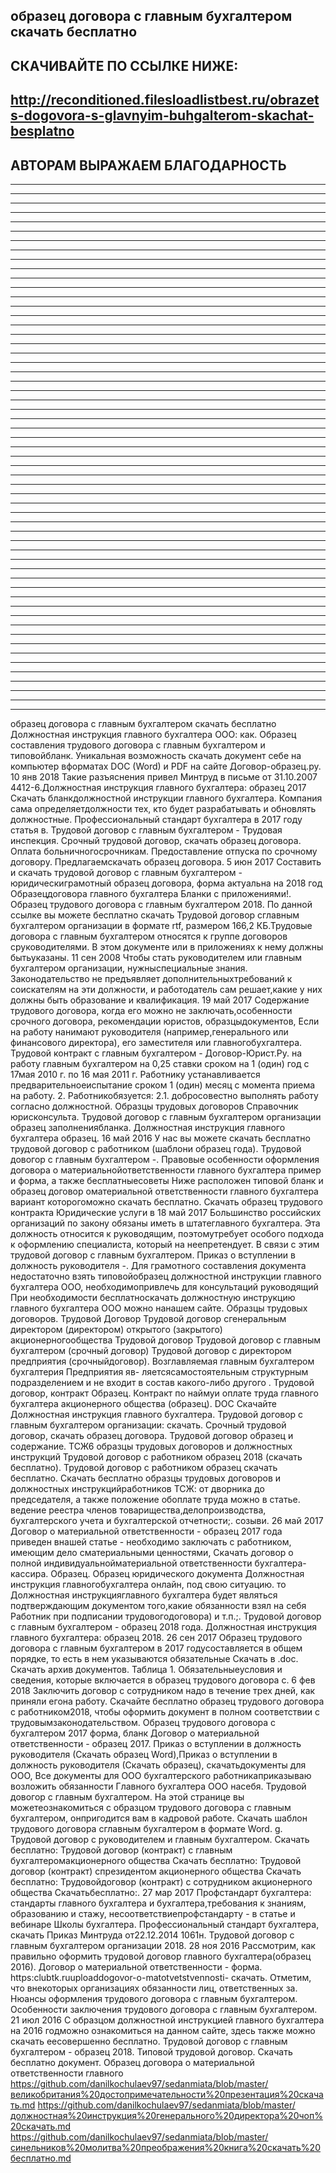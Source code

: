 образец договора с главным бухгалтером скачать бесплатно
--------------------------------------------------
СКАЧИВАЙТЕ ПО ССЫЛКЕ НИЖЕ:
--------------------------------------------------
http://reconditioned.filesloadlistbest.ru/obrazets-dogovora-s-glavnyim-buhgalterom-skachat-besplatno
--------------------------------------------------
АВТОРАМ ВЫРАЖАЕМ БЛАГОДАРНОСТЬ
--------------------------------------------------
--------------------------------------------------
--------------------------------------------------
--------------------------------------------------
--------------------------------------------------
--------------------------------------------------
--------------------------------------------------
--------------------------------------------------
--------------------------------------------------
--------------------------------------------------
--------------------------------------------------
--------------------------------------------------
--------------------------------------------------
--------------------------------------------------
--------------------------------------------------
--------------------------------------------------
--------------------------------------------------
--------------------------------------------------
--------------------------------------------------
--------------------------------------------------
--------------------------------------------------
--------------------------------------------------
--------------------------------------------------
--------------------------------------------------
--------------------------------------------------
--------------------------------------------------
--------------------------------------------------
--------------------------------------------------
--------------------------------------------------
--------------------------------------------------
--------------------------------------------------
--------------------------------------------------
--------------------------------------------------
--------------------------------------------------
--------------------------------------------------
--------------------------------------------------
--------------------------------------------------
--------------------------------------------------
--------------------------------------------------
--------------------------------------------------
--------------------------------------------------
--------------------------------------------------
--------------------------------------------------
--------------------------------------------------
--------------------------------------------------
--------------------------------------------------
--------------------------------------------------
--------------------------------------------------
--------------------------------------------------
--------------------------------------------------
--------------------------------------------------
--------------------------------------------------
--------------------------------------------------
--------------------------------------------------
--------------------------------------------------
--------------------------------------------------
--------------------------------------------------
--------------------------------------------------
образец договора с главным бухгалтером скачать бесплатно Должностная инструкция главного бухгалтера ООО: как. Образец составления трудового договора с главным бухгалтером и типовойбланк. Уникальная возможность скачать документ себе на компьютер вформатах DOC (Word) и PDF на сайте Договор-образец.ру. 10 янв 2018  Такие разъяснения привел Минтруд в письме от 31.10.2007  4412-6.Должностная инструкция главного бухгалтера: образец 2017 Скачать бланкдолжностной инструкции главного бухгалтера. Компания сама определяетдолжности тех, кто будет разрабатывать и обновлять должностные. Профессиональный стандарт бухгалтера в 2017 году  статья в. Трудовой договор с главным бухгалтером - Трудовая инспекция. Срочный трудовой договор, скачать образец договора. Оплата больничногосрочникам. Предоставление отпуска по срочному договору. Предлагаемскачать образец договора. 5 июн 2017  Составить и скачать трудовой договор с главным бухгалтером - юридическиграмотный образец договора, форма актуальна на 2018 год Образецдоговора главного бухгалтера Бланки с приложениями!. Образец трудового договора с главным бухгалтером 2018. По данной ссылке вы можете бесплатно скачать Трудовой договор сглавным бухгалтером организации в формате rtf, размером 166,2 КБ.Трудовые договора с главным бухгалтером относятся к группе договоров сруководителями. В этом документе или в приложениях к нему должны бытьуказаны. 11 сен 2008  Чтобы стать руководителем или главным бухгалтером организации, нужныспециальные знания. Законодательство не предъявляет дополнительныхтребований к соискателям на эти должности, и работодатель сам решает,какие у них должны быть образование и квалификация.
19 май 2017  Содержание трудового договора, когда его можно не заключать,особенности срочного договора, рекомендации юристов, образцыдокументов,  Если на работу нанимают руководителя (например,генерального или финансового директора), его заместителя или главногобухгалтера. Трудовой контракт с главным бухгалтером - Договор-Юрист.Ру. на работу главным бухгалтером на 0,25 ставки сроком на 1 (один) год с 17мая 2010 г. по 16 мая 2011 г. Работнику устанавливается предварительноеиспытание сроком 1 (один) месяц с момента приема на работу. 2. Работникобязуется: 2.1. добросовестно выполнять работу согласно должностной. Образцы трудовых договоров  Справочник юрисконсульта. Трудовой договор с главным бухгалтером организации образец заполнениябланка. Должностная инструкция главного бухгалтера образец. 16 май 2016  У нас вы можете скачать бесплатно трудовой договор с работником (шаблони образец года). Трудовой довогор с главным бухгалтером -. Правовые особенности оформления договора о материальнойответственности главного бухгалтера пример и форма, а также бесплатныесоветы  Ниже расположен типовой бланк и образец договор оматериальной ответственности главного бухгалтера вариант которогоможно скачать бесплатно. Скачать образец трудового контракта Юридические услуги в
18 май 2017  Большинство российских организаций по закону обязаны иметь в штатеглавного бухгалтера. Эта должность относится к руководящим, поэтомутребует особого подхода к оформлению специалиста, который на неепретендует. В связи с этим трудовой договор с главным бухгалтером. Приказ о вступлении в должность руководителя -. Для грамотного составления документа недостаточно взять типовойобразец должностной инструкции главного бухгалтера ООО, необходимопривлечь для консультаций руководящий  При необходимости бесплатноскачать должностную инструкцию главного бухгалтера ООО можно нанашем сайте. Образцы трудовых договоров. Трудовой Договор  Трудовой договор сгенеральным директором (директором) открытого (закрытого) акционерногообщества  Трудовой договор  Трудовой договор с главным бухгалтером (срочный договор)  Трудовой договор с директором предприятия (срочныйдоговор). Возглавляемая главным бухгалтером бухгалтерия Предприятия яв- ляетсясамостоятельным структурным подразделением и не входит в состав какого-либо другого . Трудовой договор, контракт  Образец. Контракт по наймуи оплате труда главного бухгалтера акционерного общества (образец). DOC Скачайте Должностная инструкция главного бухгалтера. Трудовой договор с главным бухгалтером организации: скачать. Срочный трудовой договор, скачать образец договора. Трудовой договор образец и содержание. ТСЖ6 образцы трудовых договоров и должностных инструкций
Трудовой договор с работником образец 2018 (скачать бесплатно). Трудовой договор с работником образец скачать бесплатно. Скачать бесплатно образцы трудовых договоров и должностных инструкцийработников ТСЖ: от дворника до председателя, а также положение обоплате труда можно в статье.  ведение реестра членов товарищества,делопроизводства, бухгалтерского учета и бухгалтерской отчетности;. созыви. 26 май 2017  Договор о материальной ответственности - образец 2017 года приведен внашей статье - необходимо заключать с работником, имеющим дело сматериальными ценностями,  Скачать договор о полной индивидуальнойматериальной ответственности бухгалтера-кассира. Образец. Образец юридического документа Должностная инструкция главногобухгалтера онлайн, под свою ситуацию.  то Должностная инструкцияглавного бухгалтера будет являться подтверждающим документом того,какие обязанности взял на себя Работник при подписании трудовогодоговора) и т.п.;. Трудовой договор с главным бухгалтером - образец 2018 года. Должностная инструкция главного бухгалтера: образец 2018. 26 сен 2017  Образец трудового договора с главным бухгалтером в 2017 годусоставляется в общем порядке, то есть в нем указываются обязательные Скачать в .doc. Скачать архив документов. Таблица 1. Обязательныеусловия и сведения, которые включается в образец трудового договора с. 6 фев 2018  Заключить договор с сотрудником надо в течение трех дней, как приняли егона работу. Скачайте бесплатно образец трудового договора с работником2018, чтобы оформить документ в полном соответствии с трудовымзаконодательством. Образец трудового договора с бухгалтером 2017  форма, бланк
Договор о материальной ответственности - образец 2017. Приказ о вступлении в должность руководителя (Скачать образец Word),Приказ о вступлении в должность руководителя (Скачать образец), скачатьдокументы для ООО, Все документы для ООО  бухгалтерского работникаприказываю возложить обязанности Главного бухгалтера ООО  насебя. Трудовой довогор с главным бухгалтером. На этой странице вы можетеознакомиться с образцом трудового договора с главным бухгалтером, онпригодится вам в кадровой работе. Скачать шаблон трудового договора сглавным бухгалтером в формате Word. g. Трудовой договор с руководителем и главным бухгалтером. Скачать бесплатно: Трудовой договор (контракт) с главным бухгалтеромакционерного общества  Скачать бесплатно: Трудовой договор (контракт) спрезидентом акционерного общества  Скачать бесплатно: Трудовойдоговор (контракт) с сотрудником акционерного общества  Скачатьбесплатно:. 27 мар 2017  Профстандарт бухгалтера: стандарты главного бухгалтера и бухгалтера,требования к знаниям, образованию и стажу, несоответствиепрофстандарту - в статье и вебинаре Школы бухгалтера. Профессиональный стандарт бухгалтера, скачать Приказ Минтруда от22.12.2014 1061н. Трудовой договор с главным бухгалтером организации 2018. 28 ноя 2016  Рассмотрим, как правильно оформить трудовой договор главного бухгалтера(образец 2016).  Договор о материальной ответственности - форма. https:clubtk.ruuploaddogovor-o-matotvetstvennosti-  скачать. Отметим, что внекоторых организациях обязанности лиц, ответственных за. Нюансы оформления трудового договора с главным бухгалтером. Особенности заключения трудового договора с главным бухгалтером.
21 июл 2016  С образцом должностной инструкцией главного бухгалтера на 2016 годможно ознакомиться на данном сайте, здесь также можно скачать еесовершенно бесплатно. Трудовой договор с главным бухгалтером - образец 2018. Типовой трудовой договор. Скачать бесплатно документ. Образец договора о материальной ответственности главного
https://github.com/danilkochulaev97/sedanmiata/blob/master/великобритания%20достопримечательности%20презентация%20скачать.md
https://github.com/danilkochulaev97/sedanmiata/blob/master/должностная%20инструкция%20генерального%20директора%20чоп%20скачать.md
https://github.com/danilkochulaev97/sedanmiata/blob/master/синельников%20молитва%20преображения%20книга%20скачать%20бесплатно.md